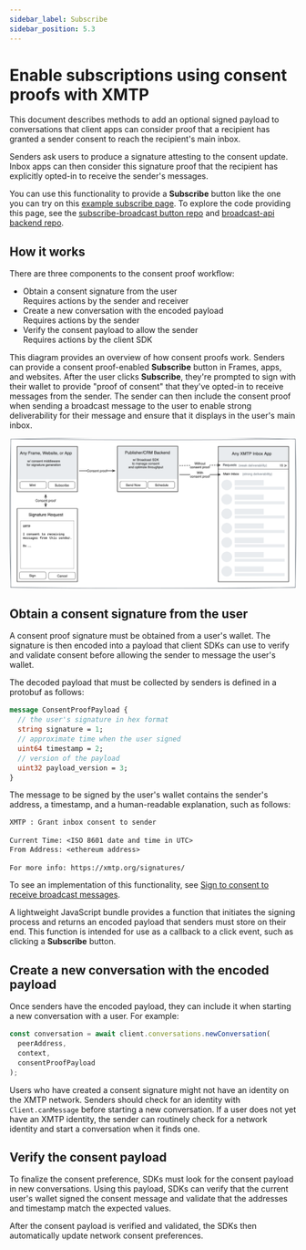 ```yaml
---
sidebar_label: Subscribe
sidebar_position: 5.3
---
```


# Enable subscriptions using consent proofs with XMTP

This document describes methods to add an optional signed payload to conversations that client apps can consider proof that a recipient has granted a sender consent to reach the recipient's main inbox.

Senders ask users to produce a signature attesting to the consent update. Inbox apps can then consider this signature proof that the recipient has explicitly opted-in to receive the sender's messages.

You can use this functionality to provide a **Subscribe** button like the one you can try on this [example subscribe page](https://subscribe-broadcast.vercel.app/subscribe/button). To explore the code providing this page, see the [subscribe-broadcast button repo](https://github.com/alexrisch/subscribe-broadcast/blob/main/src/app/subscribe/button/page.tsx) and [broadcast-api backend repo](https://github.com/alexrisch/broadcast-api/blob/main/src/index.ts#L51).

## How it works

There are three components to the consent proof workflow:

- Obtain a consent signature from the user  
Requires actions by the sender and receiver
- Create a new conversation with the encoded payload  
Requires actions by the sender
- Verify the consent payload to allow the sender  
Requires actions by the client SDK

This diagram provides an overview of how consent proofs work. Senders can provide a consent proof-enabled **Subscribe** button in Frames, apps, and websites. After the user clicks **Subscribe**, they're prompted to sign with their wallet to provide "proof of consent" that they've opted-in to receive messages from the sender. The sender can then include the consent proof when sending a broadcast message to the user to enable strong deliverability for their message and ensure that it displays in the user's main inbox.

![Diagram illustrating how consent proofs can be surfaced in Frames, websites, and apps to enable a user to provide consent to receive messages from a sender. The sender can then use the consent proof to ensure that their message is displayed in the user's main inbox.](img/consent-proof-flow.png)

## Obtain a consent signature from the user

A consent proof signature must be obtained from a user's wallet. The signature is then encoded into a payload that client SDKs can use to verify and validate consent before allowing the sender to message the user's wallet.

The decoded payload that must be collected by senders is defined in a protobuf as follows:

```protobuf
message ConsentProofPayload {
  // the user's signature in hex format
  string signature = 1;
  // approximate time when the user signed
  uint64 timestamp = 2;
  // version of the payload
  uint32 payload_version = 3;
}
```

The message to be signed by the user's wallet contains the sender's address, a timestamp, and a human-readable explanation, such as follows:

```text
XMTP : Grant inbox consent to sender

Current Time: <ISO 8601 date and time in UTC>
From Address: <ethereum address>

For more info: https://xmtp.org/signatures/
```

To see an implementation of this functionality, see [Sign to consent to receive broadcast messages](docs/concepts/signatures.md).

A lightweight JavaScript bundle provides a function that initiates the signing process and returns an encoded payload that senders must store on their end. This function is intended for use as a callback to a click event, such as clicking a **Subscribe** button.

## Create a new conversation with the encoded payload

Once senders have the encoded payload, they can include it when starting a new conversation with a user. For example:

```js
const conversation = await client.conversations.newConversation(
  peerAddress,
  context,
  consentProofPayload
);
```

Users who have created a consent signature might not have an identity on the XMTP network. Senders should check for an identity with `Client.canMessage` before starting a new conversation. If a user does not yet have an XMTP identity, the sender can routinely check for a network identity and start a conversation when it finds one.

##  Verify the consent payload

To finalize the consent preference, SDKs must look for the consent payload in new conversations. Using this payload, SDKs can verify that the current user's wallet signed the consent message and validate that the addresses and timestamp match the expected values.

After the consent payload is verified and validated, the SDKs then automatically update network consent preferences.
